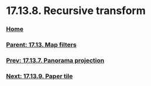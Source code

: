 # 17.13.8. Recursive transform

### [Home](./00-home.md)
### [Parent: 17.13. Map filters](./17-13-00-map-filters.md)
### [Prev: 17.13.7. Panorama projection](./17-13-07-panorama-projection.md)
### [Next: 17.13.9. Paper tile](./17-13-09-paper-tile.md)
